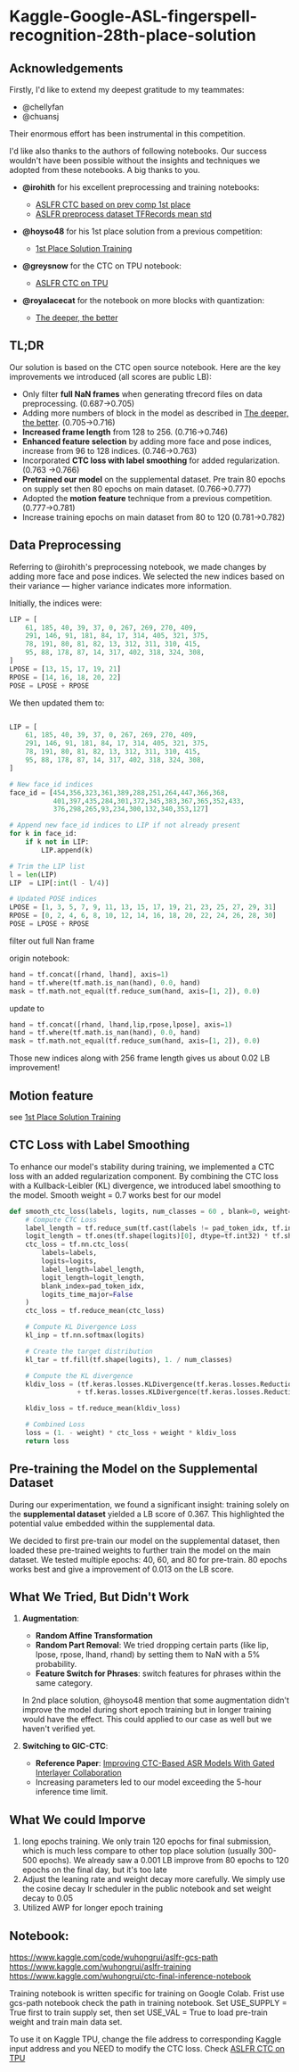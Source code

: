 # Kaggle-Google-ASL-fingerspell-recognition-28th-place-solution




## Acknowledgements

Firstly, I'd like to extend my deepest gratitude to my teammates:
- @chellyfan
- @chuansj

Their enormous effort has been instrumental in this competition. 

I'd like also thanks to the authors of following notebooks. Our success wouldn't have been possible without the insights and techniques we adopted from these notebooks. A big thanks to you.

- **@irohith** for his excellent preprocessing and training notebooks:
  - [ASLFR CTC based on prev comp 1st place](https://www.kaggle.com/code/irohith/aslfr-ctc-based-on-prev-comp-1st-place)
  - [ASLFR preprocess dataset TFRecords mean std](https://www.kaggle.com/code/irohith/aslfr-preprocess-dataset-tfrecords-mean-std)

- **@hoyso48** for his 1st place solution from a previous competition:
  - [1st Place Solution Training](https://www.kaggle.com/code/hoyso48/1st-place-solution-training)

- **@greysnow** for the CTC on TPU notebook:
  - [ASLFR CTC on TPU](https://www.kaggle.com/code/shlomoron/aslfr-ctc-on-tpu)

- **@royalacecat** for the notebook on more blocks with quantization:
  - [The deeper, the better](https://www.kaggle.com/code/royalacecat/the-deeper-the-better)

## TL;DR

Our solution is based on the CTC open source notebook. Here are the key improvements we introduced (all scores are public LB):

- Only filter **full NaN frames** when generating tfrecord files on data preprocessing. (0.687->0.705)
- Adding more numbers of block in the model as described in [The deeper, the better](https://www.kaggle.com/code/royalacecat/the-deeper-the-better). (0.705->0.716)
- **Increased frame length** from 128 to 256. (0.716->0.746)
- **Enhanced feature selection** by adding more face and pose indices, increase from 96 to 128 indices. (0.746->0.763)
- Incorporated **CTC loss with label smoothing** for added regularization. (0.763 ->0.766)
- **Pretrained our model** on the supplemental dataset. Pre train 80 epochs on supply set then 80 epochs on main dataset. (0.766->0.777)
- Adopted the **motion feature** technique from a previous competition. (0.777->0.781)
- Increase training epochs on main dataset from 80 to 120 (0.781->0.782)

## Data Preprocessing

Referring to @irohith's preprocessing notebook, we made changes by adding more face and pose indices. We selected the new indices based on their variance — higher variance indicates more information.

Initially, the indices were:

```python
LIP = [
    61, 185, 40, 39, 37, 0, 267, 269, 270, 409,
    291, 146, 91, 181, 84, 17, 314, 405, 321, 375,
    78, 191, 80, 81, 82, 13, 312, 311, 310, 415,
    95, 88, 178, 87, 14, 317, 402, 318, 324, 308,
]
LPOSE = [13, 15, 17, 19, 21]
RPOSE = [14, 16, 18, 20, 22]
POSE = LPOSE + RPOSE
```
We then updated them to:

```python

LIP = [
    61, 185, 40, 39, 37, 0, 267, 269, 270, 409,
    291, 146, 91, 181, 84, 17, 314, 405, 321, 375,
    78, 191, 80, 81, 82, 13, 312, 311, 310, 415,
    95, 88, 178, 87, 14, 317, 402, 318, 324, 308,
]

# New face_id indices
face_id = [454,356,323,361,389,288,251,264,447,366,368,
           401,397,435,284,301,372,345,383,367,365,352,433,
           376,298,265,93,234,300,132,340,353,127]

# Append new face_id indices to LIP if not already present
for k in face_id:
    if k not in LIP:
        LIP.append(k)

# Trim the LIP list
l = len(LIP)
LIP  = LIP[:int(l - l/4)]

# Updated POSE indices
LPOSE = [1, 3, 5, 7, 9, 11, 13, 15, 17, 19, 21, 23, 25, 27, 29, 31]
RPOSE = [0, 2, 4, 6, 8, 10, 12, 14, 16, 18, 20, 22, 24, 26, 28, 30]
POSE = LPOSE + RPOSE
```
filter out full Nan frame

origin notebook:

```python
hand = tf.concat([rhand, lhand], axis=1)
hand = tf.where(tf.math.is_nan(hand), 0.0, hand)
mask = tf.math.not_equal(tf.reduce_sum(hand, axis=[1, 2]), 0.0)
```
update to 

```python
hand = tf.concat([rhand, lhand,lip,rpose,lpose], axis=1)
hand = tf.where(tf.math.is_nan(hand), 0.0, hand)
mask = tf.math.not_equal(tf.reduce_sum(hand, axis=[1, 2]), 0.0)
```
Those new indices along with 256 frame length gives us about 0.02 LB improvement!

## Motion feature
see  [1st Place Solution Training](https://www.kaggle.com/code/hoyso48/1st-place-solution-training)


## CTC Loss with Label Smoothing
To enhance our model's stability during training, we implemented a CTC loss with an added regularization component. By combining the CTC loss with a Kullback-Leibler (KL) divergence, we introduced label smoothing to the model. Smooth weight = 0.7 works best for our model
```python
def smooth_ctc_loss(labels, logits, num_classes = 60 , blank=0, weight=0.7):
    # Compute CTC Loss
    label_length = tf.reduce_sum(tf.cast(labels != pad_token_idx, tf.int32), axis=-1)
    logit_length = tf.ones(tf.shape(logits)[0], dtype=tf.int32) * tf.shape(logits)[1]
    ctc_loss = tf.nn.ctc_loss(
        labels=labels,
        logits=logits,
        label_length=label_length,
        logit_length=logit_length,
        blank_index=pad_token_idx,
        logits_time_major=False
    )
    ctc_loss = tf.reduce_mean(ctc_loss)

    # Compute KL Divergence Loss
    kl_inp = tf.nn.softmax(logits)

    # Create the target distribution
    kl_tar = tf.fill(tf.shape(logits), 1. / num_classes)

    # Compute the KL divergence
    kldiv_loss = (tf.keras.losses.KLDivergence(tf.keras.losses.Reduction.NONE)(kl_tar, kl_inp) 
                 + tf.keras.losses.KLDivergence(tf.keras.losses.Reduction.NONE)(kl_inp, kl_tar))/2.0

    kldiv_loss = tf.reduce_mean(kldiv_loss)

    # Combined Loss
    loss = (1. - weight) * ctc_loss + weight * kldiv_loss
    return loss
```
## Pre-training the Model on the Supplemental Dataset

During our experimentation, we found a significant insight: training solely on the **supplemental dataset** yielded a LB score of 0.367. This highlighted the potential value embedded within the supplemental data.

We decided to first pre-train our model on the supplemental dataset, then loaded these pre-trained weights to further train the model on the main dataset. We tested multiple epochs: 40, 60, and 80 for pre-train. 80 epochs works best and give a improvement of 0.013 on the LB score.

## What We Tried, But Didn't Work

1. **Augmentation**:
   - **Random Affine Transformation**
   - **Random Part Removal**: We tried dropping certain parts (like lip, lpose, rpose, lhand, rhand) by setting them to NaN with a 5% probability. 
   - **Feature Switch for Phrases**: switch features for phrases within the same category.

   In 2nd place solution, @hoyso48 mention that some augmentation didn't improve the model during short epoch training but in longer training would have the effect. This could applied to our case as well but we haven't verified yet.

2. **Switching to GIC-CTC**:
   - **Reference Paper**: [Improving CTC-Based ASR Models With Gated Interlayer Collaboration](https://ieeexplore.ieee.org/document/10094820)
   - Increasing parameters led to our model exceeding the 5-hour inference time limit.


## What We could Imporve
1. long epochs training. We only train 120 epochs for final submission, which is much less compare to other top place solution (usually 300-500 epochs). We already saw a 0.001 LB improve from 80 epochs to 120 epochs on the final day, but it's too late
2. Adjust the leaning rate and weight decay more carefully. We simply use the cosine decay lr scheduler in the public notebook and set weight decay to 0.05
3. Utilized AWP for longer epoch training

## Notebook:
 
https://www.kaggle.com/code/wuhongrui/aslfr-gcs-path
https://www.kaggle.com/wuhongrui/aslfr-training
https://www.kaggle.com/wuhongrui/ctc-final-inference-notebook

Training notebook is written specific for training on Google Colab. Frist use gcs-path notebook check the path in training notebook. Set USE_SUPPLY = True first to train supply set, then set  USE_VAL = True to load pre-train weight and train main data set.

To use it on Kaggle TPU, change the file address to corresponding Kaggle input address and you NEED to modify the CTC loss. Check [ASLFR CTC on TPU](https://www.kaggle.com/code/shlomoron/aslfr-ctc-on-tpu)








  
